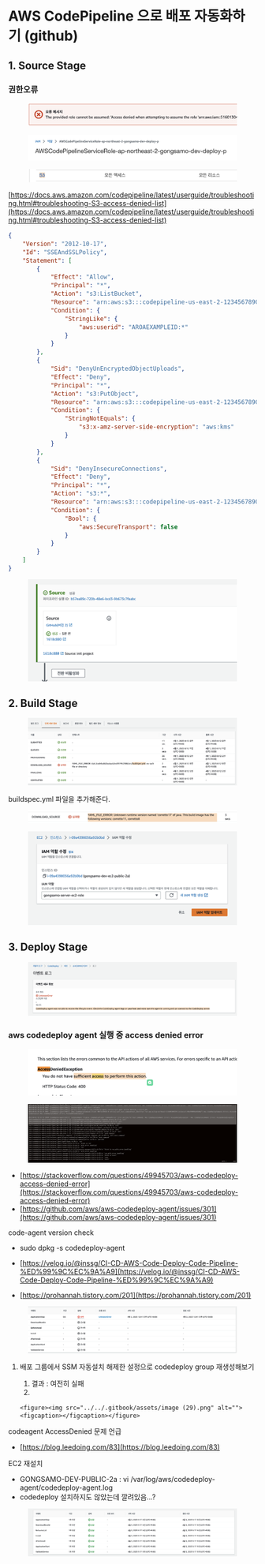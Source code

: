 # AWS CodePipeline 으로 배포 자동화하기 (github)

## 1. Source Stage &#x20;

### 권한오류&#x20;

<figure><img src="../../.gitbook/assets/image (30).png" alt=""><figcaption></figcaption></figure>

<figure><img src="../../.gitbook/assets/image (26).png" alt=""><figcaption></figcaption></figure>

<figure><img src="../../.gitbook/assets/image (12).png" alt=""><figcaption></figcaption></figure>

[https://docs.aws.amazon.com/codepipeline/latest/userguide/troubleshooting.html#troubleshooting-S3-access-denied-list](https://docs.aws.amazon.com/codepipeline/latest/userguide/troubleshooting.html#troubleshooting-S3-access-denied-list)

```json
{
    "Version": "2012-10-17",
    "Id": "SSEAndSSLPolicy",
    "Statement": [
        {
            "Effect": "Allow",
            "Principal": "*",
            "Action": "s3:ListBucket",
            "Resource": "arn:aws:s3:::codepipeline-us-east-2-1234567890",
            "Condition": {
                "StringLike": {
                    "aws:userid": "AROAEXAMPLEID:*"
                }
            }
        },
        {
            "Sid": "DenyUnEncryptedObjectUploads",
            "Effect": "Deny",
            "Principal": "*",
            "Action": "s3:PutObject",
            "Resource": "arn:aws:s3:::codepipeline-us-east-2-1234567890/*",
            "Condition": {
                "StringNotEquals": {
                    "s3:x-amz-server-side-encryption": "aws:kms"
                }
            }
        },
        {
            "Sid": "DenyInsecureConnections",
            "Effect": "Deny",
            "Principal": "*",
            "Action": "s3:*",
            "Resource": "arn:aws:s3:::codepipeline-us-east-2-1234567890/*",
            "Condition": {
                "Bool": {
                    "aws:SecureTransport": false
                }
            }
        }
    ]
}
```

<figure><img src="../../.gitbook/assets/image (16).png" alt=""><figcaption></figcaption></figure>

## 2. Build Stage

<figure><img src="../../.gitbook/assets/image (1).png" alt=""><figcaption></figcaption></figure>

buildspec.yml 파일을 추가해준다.&#x20;

<figure><img src="../../.gitbook/assets/image (22).png" alt=""><figcaption></figcaption></figure>

<figure><img src="../../.gitbook/assets/image (25).png" alt=""><figcaption></figcaption></figure>

## 3. Deploy Stage

<figure><img src="../../.gitbook/assets/image (10).png" alt=""><figcaption></figcaption></figure>

### aws codedeploy agent 실행 중 access denied error&#x20;

<figure><img src="../../.gitbook/assets/image (2).png" alt=""><figcaption></figcaption></figure>

<figure><img src="../../.gitbook/assets/image (24).png" alt=""><figcaption></figcaption></figure>

* [https://stackoverflow.com/questions/49945703/aws-codedeploy-access-denied-error](https://stackoverflow.com/questions/49945703/aws-codedeploy-access-denied-error)
* [https://github.com/aws/aws-codedeploy-agent/issues/301](https://github.com/aws/aws-codedeploy-agent/issues/301)



code-agent version check&#x20;

* sudo dpkg -s codedeploy-agent



* [https://velog.io/@inssg/CI-CD-AWS-Code-Deploy-Code-Pipeline-%ED%99%9C%EC%9A%A9](https://velog.io/@inssg/CI-CD-AWS-Code-Deploy-Code-Pipeline-%ED%99%9C%EC%9A%A9)
* [https://prohannah.tistory.com/201](https://prohannah.tistory.com/201)



<figure><img src="../../.gitbook/assets/image (28).png" alt=""><figcaption></figcaption></figure>

1. 배포 그룹에서 SSM 자동설치 해제한 설정으로 codedeploy group 재생성해보기&#x20;
   1. 결과 : 여전히 실패&#x20;
   2.

       <figure><img src="../../.gitbook/assets/image (29).png" alt=""><figcaption></figcaption></figure>



codeagent AccessDenied 문제 언급&#x20;

* [https://blog.leedoing.com/83](https://blog.leedoing.com/83)



EC2 재설치&#x20;

* GONGSAMO-DEV-PUBLIC-2a : vi /var/log/aws/codedeploy-agent/codedeploy-agent.log
* codedeploy 설치하지도 않았는데 깔려있음...?&#x20;

<figure><img src="../../.gitbook/assets/image (27).png" alt=""><figcaption></figcaption></figure>
